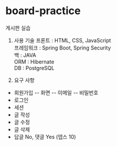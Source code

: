 # board-practice
게시판 실습

1. 사용 기술
프론트 : HTML, CSS, JavaScript<br/>
프레임워크 : Spring Boot, Spring Security<br/>
백 : JAVA<br/>
ORM : Hibernate<br/>
DB : PostgreSQL

2. 요구 사항
- 회원가입
-- 화면
-- 이메일
-- 비밀번호
- 로그인
- 세션
- 글 작성
- 글 수정
- 글 삭제
- 답글 No, 댓글 Yes (뎁스 10)
